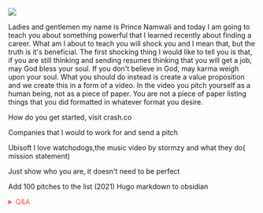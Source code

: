 
![](https://media0.giphy.com/media/ME4mUH5XYQd9u/giphy.gif?cid=82a1493b1zagj566av3ejiyemgdqeoa1hygxkyn24jokqfa8&rid=giphy.gif)

Ladies and gentlemen my name is Prince Namwali and today I am going to teach you about something powerful that I learned recently about finding a career. What am I about to teach you will shock you and I mean that, but the truth is it's beneficial. The first shocking thing I would like to tell you is that, if you are still thinking and sending resumes thinking that you will get a job, may God bless your soul. If you don't believe in God, may karma weigh upon your soul. What you should do instead is create a value proposition and we create this in a form of a video. In the video you pitch yourself as a human being, not as a piece of paper. You are not a piece of paper listing things that you did formatted in whatever format you desire. 

How do you get started, visit crash.co

Companies that I would to work for and send a pitch

Ubisoft
I love watchodogs,the music video by stormzy and what they do( mission statement)

Just show who you are, it doesn't need to be perfect

Add 100 pitches to the list (2021)
Hugo markdown to obsidian

<!-- Prince Kaizen Namwali -->

<span style='color:#ff5d46;'>

<details markdown='1'><summary>Q&A</summary>

![](https://i.redd.it/dh8cwxg8b8w61.png)

</details>

</span>
